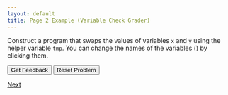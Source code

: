 ```yaml
---
layout: default
title: Page 2 Example (Variable Check Grader)
---
```


Construct a program that swaps the values of variables <code>x</code> and <code>y</code> using the helper variable <code>tmp</code>. You can change the names of the variables (<span class="jsparson-toggle"></span>) by clicking them.

<div id="r-sortableTrash" class="sortable-code"></div> 
<div id="r-sortable" class="sortable-code"></div> 
<div style="clear:both;"></div> 
<p> 
    <input id="r-feedbackLink" value="Get Feedback" type="button" /> 
    <input id="r-newInstanceLink" value="Reset Problem" type="button" /> 
</p> 
<script type="text/javascript"> 
(function(){
  var initial = "gehe 50 vorwaerts
\n" +
    "drehe links
\n" +
    "gehe 3 vorwaerts";
  var parsonsPuzzle = new ParsonsWidget({
    "sortableId": "r-sortable",
    "max_wrong_lines": 10,
    "grader": ParsonsWidget._graders.LineBasedGrader,
    "exec_limit": 2500,
    "can_indent": true,
    "x_indent": 50,
    "lang": "en",
    "show_feedback": true,
    "trashId": "r-sortableTrash"
  });
  parsonsPuzzle.init(initial);
  parsonsPuzzle.shuffleLines();
  $("#r-newInstanceLink").click(function(event){ 
      event.preventDefault(); 
      parsonsPuzzle.shuffleLines(); 
  }); 
  $("#r-feedbackLink").click(function(event){ 
      event.preventDefault(); 
      parsonsPuzzle.getFeedback(); 
  }); 
})(); 
</script>

[Next](./example2.html)
